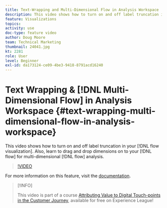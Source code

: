 ```yaml
---
title: Text-Wrapping and Multi-Dimensional Flow in Analysis Workspace
description: This video shows how to turn on and off label truncation in your flow visualization. Also, learn to drag and drop dimensions on to your flow for multi-dimensional flow analysis.
feature: Visualizations
topics: 
activity: use
doc-type: feature video
author: Doug Moore
team: Technical Marketing
thumbnail: 24041.jpg
kt: 2281
role: User
level: Beginner
exl-id: da173124-ce09-4be3-9418-8791acd16240
---
```

# Text Wrapping & [!DNL Multi-Dimensional Flow] in Analysis Workspace {#text-wrapping-multi-dimensional-flow-in-analysis-workspace}

This video shows how to turn on and off label truncation in your [!DNL flow visualization]. Also, learn to drag and drop dimensions on to your [!DNL flow] for multi-dimensional [!DNL flow] analysis.

>[!VIDEO](https://video.tv.adobe.com/v/24041/?quality=12&learn=on)

For more information on this feature, visit the [documentation](https://experienceleague.adobe.com/docs/analytics/analyze/analysis-workspace/visualizations/fallout/fallout-flow.html?lang=en).

>[!INFO]
>
> This video is part of a course [Attributing Value to Digital Touch-points in the Customer Journey](https://experienceleague.adobe.com/?recommended=Analytics-U-1-2020.2), available for free on Experience League!

